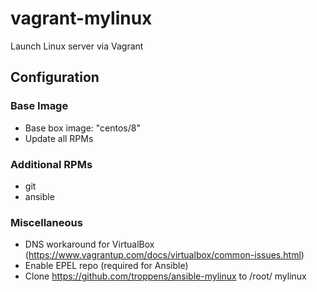 # vagrant-mylinux
Launch Linux server via Vagrant

## Configuration

### Base Image
- Base box image: "centos/8"
- Update all RPMs

### Additional RPMs
- git
- ansible

### Miscellaneous
- DNS workaround for VirtualBox
  (https://www.vagrantup.com/docs/virtualbox/common-issues.html)
- Enable EPEL repo (required for Ansible)
- Clone https://github.com/troppens/ansible-mylinux to /root/ mylinux
